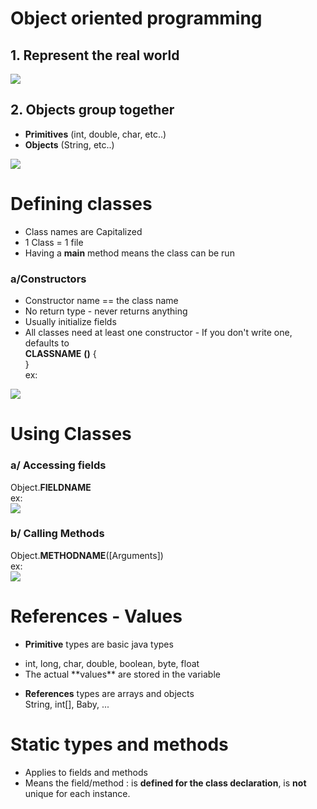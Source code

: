 # Object oriented programming  
## 1. Represent the real world  
<img src = "http://i.imgur.com/gKXPchZ.png">  

## 2. Objects group together
- **Primitives** (int, double, char, etc..)  
- **Objects** (String, etc..)  
<img src ="http://i.imgur.com/LcR7yVS.png">  

# Defining classes  

* Class names are Capitalized
* 1 Class = 1 file
* Having a **main** method means the class can be run
### a/Constructors  
* Constructor name == the class name  
* No return type  - never returns anything  
* Usually initialize fields  
* All classes need at least one constructor - If you don't write one, defaults to  
**CLASSNAME** **()** {  
}  
ex:  
<img src ="http://i.imgur.com/hFjmkCV.png">  
  
  
# Using Classes    

### a/ Accessing fields  
Object.**FIELDNAME**  
ex:  
<img src = "http://i.imgur.com/yjiej4K.png">  
### b/ Calling Methods  
Object.**METHODNAME**([Arguments])  
ex:  
<img src = "http://i.imgur.com/CmKNIvK.png">  
# References - Values  
- **Primitive** types are basic java types  

<ul>
  <li>int, long, char, double, boolean, byte, float</li>
  <li>The actual **values** are stored in  the variable</li>
</ul>  

- **References** types are arrays and objects  
 String, int[], Baby, ...  
 
 # Static types and methods  
 * Applies to fields and methods  
 * Means the field/method : is **defined for the class declaration**, is **not** unique for each instance.  
 